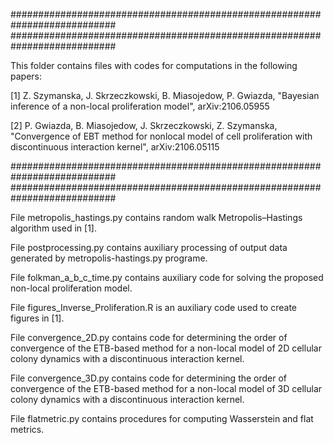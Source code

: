 ###########################################################################
###########################################################################

This folder contains files with codes for computations in the following papers:

[1] Z. Szymanska, J. Skrzeczkowski, B. Miasojedow, P. Gwiazda, "Bayesian inference of a non-local proliferation model", arXiv:2106.05955

[2] P. Gwiazda, B. Miasojedow, J. Skrzeczkowski, Z. Szymanska, "Convergence of EBT method for nonlocal model of cell proliferation with discontinuous interaction kernel", arXiv:2106.05115

###########################################################################
###########################################################################

File metropolis_hastings.py contains random walk Metropolis–Hastings algorithm used in [1].

File postprocessing.py contains auxiliary processing of output data generated by metropolis-hastings.py programe.

File folkman_a_b_c_time.py contains auxiliary code for solving the proposed non-local proliferation model.

File figures_Inverse_Proliferation.R is an auxiliary code used to create figures in [1].

File convergence_2D.py contains code for determining the order of convergence of the ETB-based method for a non-local model of 2D cellular colony dynamics with a discontinuous interaction kernel.

File convergence_3D.py contains code for determining the order of convergence of the ETB-based method for a non-local model of 3D cellular colony dynamics with a discontinuous interaction kernel.

File flatmetric.py contains procedures for computing Wasserstein and flat metrics.
